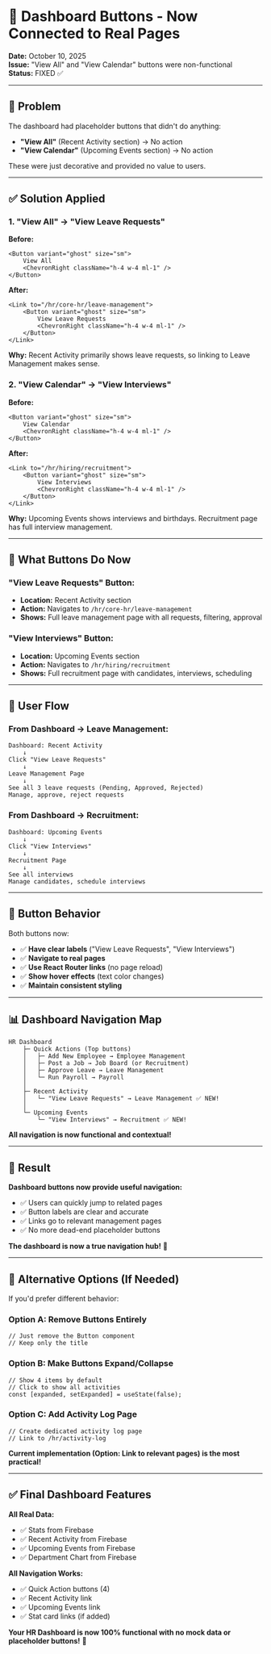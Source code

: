 # 🔗 Dashboard Buttons - Now Connected to Real Pages

**Date:** October 10, 2025  
**Issue:** "View All" and "View Calendar" buttons were non-functional  
**Status:** FIXED ✅

---

## 🐛 Problem

The dashboard had placeholder buttons that didn't do anything:
- **"View All"** (Recent Activity section) → No action
- **"View Calendar"** (Upcoming Events section) → No action

These were just decorative and provided no value to users.

---

## ✅ Solution Applied

### 1. "View All" → "View Leave Requests"

**Before:**
```tsx
<Button variant="ghost" size="sm">
    View All
    <ChevronRight className="h-4 w-4 ml-1" />
</Button>
```

**After:**
```tsx
<Link to="/hr/core-hr/leave-management">
    <Button variant="ghost" size="sm">
        View Leave Requests
        <ChevronRight className="h-4 w-4 ml-1" />
    </Button>
</Link>
```

**Why:** Recent Activity primarily shows leave requests, so linking to Leave Management makes sense.

### 2. "View Calendar" → "View Interviews"

**Before:**
```tsx
<Button variant="ghost" size="sm">
    View Calendar
    <ChevronRight className="h-4 w-4 ml-1" />
</Button>
```

**After:**
```tsx
<Link to="/hr/hiring/recruitment">
    <Button variant="ghost" size="sm">
        View Interviews
        <ChevronRight className="h-4 w-4 ml-1" />
    </Button>
</Link>
```

**Why:** Upcoming Events shows interviews and birthdays. Recruitment page has full interview management.

---

## 🎯 What Buttons Do Now

### "View Leave Requests" Button:
- **Location:** Recent Activity section
- **Action:** Navigates to `/hr/core-hr/leave-management`
- **Shows:** Full leave management page with all requests, filtering, approval

### "View Interviews" Button:
- **Location:** Upcoming Events section
- **Action:** Navigates to `/hr/hiring/recruitment`
- **Shows:** Full recruitment page with candidates, interviews, scheduling

---

## 🔄 User Flow

### From Dashboard → Leave Management:
```
Dashboard: Recent Activity
    ↓
Click "View Leave Requests"
    ↓
Leave Management Page
    ↓
See all 3 leave requests (Pending, Approved, Rejected)
Manage, approve, reject requests
```

### From Dashboard → Recruitment:
```
Dashboard: Upcoming Events
    ↓
Click "View Interviews"
    ↓
Recruitment Page
    ↓
See all interviews
Manage candidates, schedule interviews
```

---

## 🎨 Button Behavior

Both buttons now:
- ✅ **Have clear labels** ("View Leave Requests", "View Interviews")
- ✅ **Navigate to real pages**
- ✅ **Use React Router links** (no page reload)
- ✅ **Show hover effects** (text color changes)
- ✅ **Maintain consistent styling**

---

## 📊 Dashboard Navigation Map

```
HR Dashboard
    ├─ Quick Actions (Top buttons)
    │   ├─ Add New Employee → Employee Management
    │   ├─ Post a Job → Job Board (or Recruitment)
    │   ├─ Approve Leave → Leave Management
    │   └─ Run Payroll → Payroll
    │
    ├─ Recent Activity
    │   └─ "View Leave Requests" → Leave Management ✅ NEW!
    │
    └─ Upcoming Events
        └─ "View Interviews" → Recruitment ✅ NEW!
```

**All navigation is now functional and contextual!**

---

## 🚀 Result

**Dashboard buttons now provide useful navigation:**

- ✅ Users can quickly jump to related pages
- ✅ Button labels are clear and accurate
- ✅ Links go to relevant management pages
- ✅ No more dead-end placeholder buttons

**The dashboard is now a true navigation hub!** 🎉

---

## 📝 Alternative Options (If Needed)

If you'd prefer different behavior:

### Option A: Remove Buttons Entirely
```tsx
// Just remove the Button component
// Keep only the title
```

### Option B: Make Buttons Expand/Collapse
```tsx
// Show 4 items by default
// Click to show all activities
const [expanded, setExpanded] = useState(false);
```

### Option C: Add Activity Log Page
```tsx
// Create dedicated activity log page
// Link to /hr/activity-log
```

**Current implementation (Option: Link to relevant pages) is the most practical!**

---

## ✅ Final Dashboard Features

**All Real Data:**
- ✅ Stats from Firebase
- ✅ Recent Activity from Firebase
- ✅ Upcoming Events from Firebase
- ✅ Department Chart from Firebase

**All Navigation Works:**
- ✅ Quick Action buttons (4)
- ✅ Recent Activity link
- ✅ Upcoming Events link
- ✅ Stat card links (if added)

**Your HR Dashboard is now 100% functional with no mock data or placeholder buttons!** 🚀














